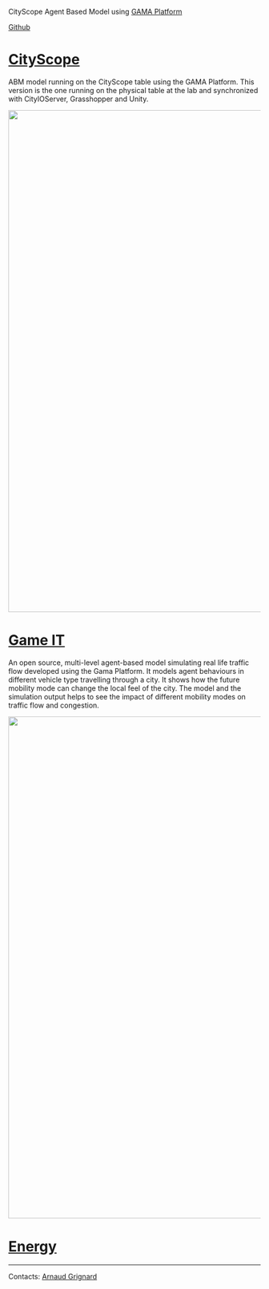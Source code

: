 CityScope Agent Based Model using [GAMA Platform](http://gama-platform.org/)

[Github](https://github.com/gama-platform)

# [CityScope](https://github.com/mitmedialab/CityScope_GAMA/wiki/CityScope)



ABM model running on the CityScope table using the GAMA Platform. This version is the one
running on the physical table at the lab and synchronized with CityIOServer, Grasshopper and Unity.

<div style="text-align:center"><img src ="https://github.com/CityScope/CS_CityScope_GAMA/wiki/resources/images/CityScope_Volpe_Table.png" width="1000"/></div>

# [Game IT](https://github.com/mitmedialab/CityScope_GAMA/wiki/Game-IT)
An open source, multi-level agent-based model simulating real life traffic flow developed using the Gama Platform. It models agent behaviours in different vehicle type travelling through a city. It shows how the future mobility mode can change the local feel of the city. The model and the simulation output helps to see the impact of different mobility modes on traffic flow and congestion. 

<div style="text-align:center"><img src ="https://github.com/CityScope/CS_CityScope_GAMA/wiki/resources/images/Game_IT.png" width="1000"/></div>

# [Energy](https://github.com/CityScope/CS_CityScope_GAMA/wiki/Energy)

---

Contacts: [Arnaud Grignard](https://github.com/agrignard)



